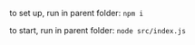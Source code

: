 to set up, run in parent folder:
```npm i```

to start, run in parent folder:
```node src/index.js```